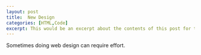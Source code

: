 ```yaml
---
layout: post
title:  New Design
categories: [HTML,Code]
excerpt: This would be an excerpt about the contents of this post for the main page.
---
```

Sometimes doing web design can require effort.

